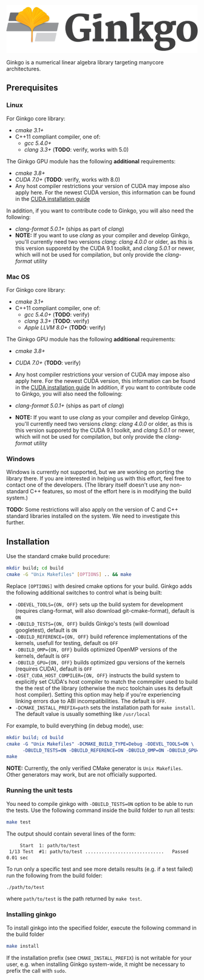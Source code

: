 ![Ginkgo](/assets/logo.png)

Ginkgo is a numerical linear algebra library targeting manycore architectures.


Prerequisites
-------------

### Linux

For Ginkgo core library:

*   _cmake 3.1+_
*   C++11 compliant compiler, one of:
    *   _gcc 5.4.0+_
    *   _clang 3.3+_ (__TODO__: verify, works with 5.0)

The Ginkgo GPU module has the following __additional__ requirements:

*   _cmake 3.8+_
*   _CUDA 7.0+_ (__TODO__: verify, works with 8.0)
*   Any host compiler restrictions your version of CUDA may impose also apply
    here. For the newest CUDA version, this information can be found in the
    [CUDA installation guide](http://docs.nvidia.com/cuda/cuda-installation-guide-linux/index.html#system-requirements)

In addition, if you want to contribute code to Ginkgo, you will also need the
following:

*   _clang-format 5.0.1+_ (ships as part of _clang_)
*   __NOTE:__ If you want to use _clang_ as your compiler and develop Ginkgo,
    you'll currently need two versions _clang_: _clang 4.0.0_ or older, as this
    is this version supporetd by the CUDA 9.1 toolkit, and _clang 5.0.1_ or
    newer, which will not be used for compilation, but only provide the
    _clang-format_ utility


### Mac OS

For Ginkgo core library:

*   _cmake 3.1+_
*   C++11 compliant compiler, one of:
    *   _gcc 5.4.0+_ (__TODO__: verify)
    *   _clang 3.3+_ (__TODO__: verify)
    *   _Apple LLVM 8.0+_ (__TODO__: verify)

The Ginkgo GPU module has the following __additional__ requirements:

*   _cmake 3.8+_
*   _CUDA 7.0+_ (__TODO__: verify)
*   Any host compiler restrictions your version of CUDA may impose also apply
    here. For the newest CUDA version, this information can be found in the
    [CUDA installation guide](http://docs.nvidia.com/cuda/cuda-installation-guide-mac-os-x/index.html)
In addition, if you want to contribute code to Ginkgo, you will also need the
following:

*   _clang-format 5.0.1+_ (ships as part of _clang_)
*   __NOTE:__ If you want to use _clang_ as your compiler and develop Ginkgo,
    you'll currently need two versions _clang_: _clang 4.0.0_ or older, as this
    is this version supporetd by the CUDA 9.1 toolkit, and _clang 5.0.1_ or
    newer, which will not be used for compilation, but only provide the
    _clang-format_ utility


### Windows

Windows is currently not supported, but we are working on porting the library
there. If you are interested in helping us with this effort, feel free to
contact one of the developers. (The library itself doesn't use any non-standard
C++ features, so most of the effort here is in modifying the build system.)

__TODO:__ Some restrictions will also apply on the version of C and C++ standard
libraries installed on the system. We need to investigate this further.


Installation
------------

Use the standard cmake build procedure:

```sh
mkdir build; cd build
cmake -G "Unix Makefiles" [OPTIONS] .. && make
```

Replace `[OPTIONS]` with desired cmake options for your build.
Ginkgo adds the following additional switches to control what is being built:

*   `-DDEVEL_TOOLS={ON, OFF}` sets up the build system for development
    (requires clang-format, will also download git-cmake-format),
    default is `ON`
*   `-DBUILD_TESTS={ON, OFF}` builds Ginkgo's tests
    (will download googletest), default is `ON`
*   `-DBUILD_REFERENCE={ON, OFF}` build reference implementations of the
    kernels, usefull for testing, default os `OFF`
*   `-DBUILD_OMP={ON, OFF}` builds optimized OpenMP versions of the kernels,
    default is `OFF`
*   `-DBUILD_GPU={ON, OFF}` builds optimized gpu versions of the kernels
    (requires CUDA), default is `OFF`
*   `-DSET_CUDA_HOST_COMPILER={ON, OFF}` instructs the build system to
    explicitly set CUDA's host compiler to match the commpiler used to build the
    the rest of the library (otherwise the nvcc toolchain uses its default host
    compiler). Setting this option may help if you're experiencing linking
    errors due to ABI incompatibilities. The default is `OFF`.
*   `-DCMAKE_INSTALL_PREFIX=path` sets the installation path for `make install`.
    The default value is usually something like `/usr/local`

For example, to build everything (in debug mode), use:

```cmake
mkdir build; cd build
cmake -G "Unix Makefiles" -DCMAKE_BUILD_TYPE=Debug -DDEVEL_TOOLS=ON \
      -DBUILD_TESTS=ON -DBUILD_REFERENCE=ON -DBUILD_OMP=ON -DBUILD_GPU=ON  ..
make
```

__NOTE:__ Currently, the only verified CMake generator is `Unix Makefiles`.
Other generators may work, but are not officially supported.

### Running the unit tests

You need to compile ginkgo with `-DBUILD_TESTS=ON` option to be able to run the
tests. Use the following command inside the build folder to run all tests:

```sh
make test
```

The output should contain several lines of the form:

```
     Start  1: path/to/test
 1/13 Test  #1: path/to/test .............................   Passed    0.01 sec
```

To run only a specific test and see more details results (e.g. if a test failed)
run the following from the build folder:

```sh
./path/to/test
```

where `path/to/test` is the path returned by `make test`.


### Installing ginkgo

To install ginkgo into the specified folder, execute the following command in the build folder

```sh
make install
```

If the installation prefix (see `CMAKE_INSTALL_PREFIX`) is not writable for your user, e.g. when installing Ginkgo system-wide, it might be necessary to prefix the call with `sudo`.
